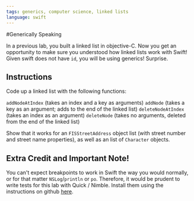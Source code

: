 ```yaml
---
tags: generics, computer science, linked lists
language: swift
---
```


#Generically Speaking

In a previous lab, you built a linked list in objective-C. Now you get an opportunity to make sure you understood how linked lists work with Swift! Given swift does not have `id`, you will be using generics! Surprise.

## Instructions

Code up a linked list with the following functions:

`addNodeAtIndex` (takes an index and a key as arguments)
`addNode` (takes a key as an argument; adds to the end of the linked list)
`deleteNodeAtIndex` (takes an index as an argument)
`deleteNode` (takes no arguments, deleted from the end of the linked list)

Show that it works for an `FISStreetAddress` object list (with street number and street name properties), as well as an list of `Character` objects.

## Extra Credit and Important Note!

You can't expect breakpoints to work in Swift the way you would normally, or for that matter `NSLog`/`println` or `po`. Therefore, it would be prudent to write tests for this lab with Quick / Nimble. Install them using the instructions on github [here](https://github.com/Quick/Quick).
